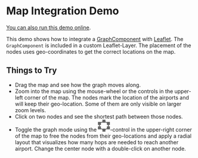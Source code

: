 <!--
 //////////////////////////////////////////////////////////////////////////////
 // @license
 // This demo file is part of yFiles for HTML 2.3.0.3.
 // Use is subject to license terms.
 //
 // Copyright (c) 2000-2020 by yWorks GmbH, Vor dem Kreuzberg 28,
 // 72070 Tuebingen, Germany. All rights reserved.
 //
 //////////////////////////////////////////////////////////////////////////////
-->
# Map Integration Demo

[You can also run this demo online](https://live.yworks.com/demos/complete/mapintegration/index.html).

This demo shows how to integrate a [GraphComponent](https://docs.yworks.com/yfileshtml/#/api/GraphComponent) with [Leaflet](https://leafletjs.com/). The `GraphComponent` is included in a custom Leaflet-Layer. The placement of the nodes uses geo-coordinates to get the correct locations on the map.

## Things to Try

- Drag the map and see how the graph moves along.
- Zoom into the map using the mouse-wheel or the controls in the upper-left corner of the map. The nodes mark the location of the airports and will keep their geo-location. Some of them are only visible on larger zoom levels.
- Click on two nodes and see the shortest path between those nodes.
- Toggle the graph mode using the ![](../../resources/icons/layout-circular-16.svg)\-control in the upper-right corner of the map to free the nodes from their geo-locations and apply a radial layout that visualizes how many hops are needed to reach another airport. Change the center node with a double-click on another node.
